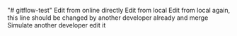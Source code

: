 "# gitflow-test"
Edit from online directly
Edit from local
Edit from local again, this line should be changed by another
developer already and merge Simulate another developer edit it

